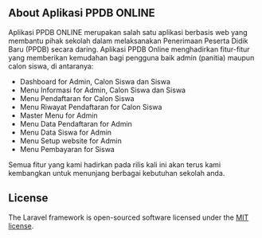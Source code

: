 ## About Aplikasi PPDB ONLINE

Aplikasi PPDB ONLINE merupakan salah satu aplikasi berbasis web yang membantu pihak sekolah dalam melaksanakan Penerimaan Peserta Didik Baru (PPDB) secara daring. Aplikasi PPDB Online menghadirkan fitur-fitur yang memberikan kemudahan bagi pengguna baik admin (panitia) maupun calon siswa, di antaranya:

- Dashboard for Admin, Calon Siswa dan Siswa
- Menu Informasi for Admin, Calon Siswa dan Siswa
- Menu Pendaftaran for Calon Siswa
- Menu Riwayat Pendaftaran for Calon Siswa
- Master Menu for Admin
- Menu Data Pendaftaran for Admin
- Menu Data Siswa for Admin
- Menu Setup website for Admin
- Menu Pembayaran for Siswa

Semua fitur yang kami hadirkan pada rilis kali ini akan terus kami kembangkan untuk menunjang berbagai kebutuhan sekolah anda.

## License

The Laravel framework is open-sourced software licensed under the [MIT license](https://opensource.org/licenses/MIT).
